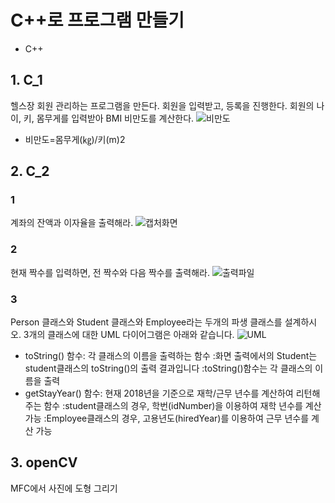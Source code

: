 # C++로 프로그램 만들기

- C++

## 1. C_1
헬스장 회원 관리하는 프로그램을 만든다.
회원을 입력받고, 등록을 진행한다.
회원의 나이, 키, 몸무게를 입력받아 BMI 비만도를 계산한다.
![비만도](https://user-images.githubusercontent.com/59854960/113319960-f446a480-934c-11eb-9a18-85018e3d0911.JPG)

- 비만도=몸무게(㎏)/키(m)2

## 2. C_2
### 1
계좌의 잔액과 이자율을 출력해라.
![캡처화면](https://user-images.githubusercontent.com/59854960/113319087-0d9b2100-934c-11eb-9be1-0e9490e83448.PNG)

### 2
현재 짝수를 입력하면, 전 짝수와 다음 짝수를 출력해라.
![출력파일](https://user-images.githubusercontent.com/59854960/113319101-112ea800-934c-11eb-967b-7841597a2178.PNG)
### 3
Person 클래스와 Student 클래스와 Employee라는 두개의 파생 클래스를 설계하시오. 3개의 클래스에 대한 UML 다이어그램은 아래와 같습니다.
![UML](https://user-images.githubusercontent.com/59854960/113319576-89956900-934c-11eb-99ae-dea44bb23dab.JPG)

- toString() 함수: 각 클래스의 이름을 출력하는 함수
:화면 출력에서의 Student는 student클래스의 toString()의 출력 결과입니다
:toString()함수는 각 클래스의 이름을 출력
- getStayYear() 함수: 현재 2018년을 기준으로 재학/근무 년수를 계산하여 리턴해 주는 함수
:student클래스의 경우, 학번(idNumber)을 이용하여 재학 년수를 계산 가능
:Employee클래스의 경우, 고용년도(hiredYear)를 이용하여 근무 년수를 계산 가능

## 3. openCV
MFC에서 사진에 도형 그리기

